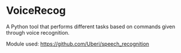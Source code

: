 # VoiceRecog
A Python tool that performs different tasks based on commands given through voice recognition.

Module used: https://github.com/Uberi/speech_recognition